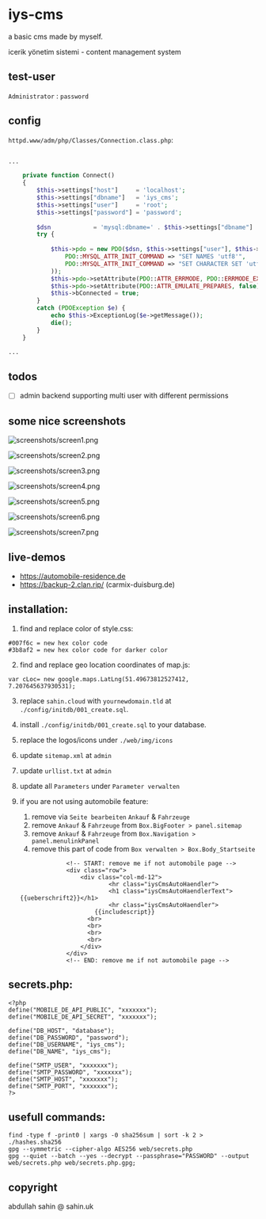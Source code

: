 
# iys-cms

a basic cms made by myself.

icerik yönetim sistemi - content management system

## test-user

`Administrator` : `password`

## config

`httpd.www/adm/php/Classes/Connection.class.php`:

```php

...

    private function Connect()
    {
        $this->settings["host"]     = 'localhost';
		$this->settings["dbname"]   = 'iys_cms';
		$this->settings["user"]     = 'root';
		$this->settings["password"] = 'password';
		
        $dsn            = 'mysql:dbname=' . $this->settings["dbname"] . ';host=' . $this->settings["host"] . '';
        try {
          
            $this->pdo = new PDO($dsn, $this->settings["user"], $this->settings["password"], array(
                PDO::MYSQL_ATTR_INIT_COMMAND => "SET NAMES 'utf8'",
				PDO::MYSQL_ATTR_INIT_COMMAND => "SET CHARACTER SET 'utf8'"
            ));
            $this->pdo->setAttribute(PDO::ATTR_ERRMODE, PDO::ERRMODE_EXCEPTION);
            $this->pdo->setAttribute(PDO::ATTR_EMULATE_PREPARES, false);
            $this->bConnected = true;
        }
        catch (PDOException $e) {
            echo $this->ExceptionLog($e->getMessage());
            die();
        }
    }

...

```

## todos

- [ ] admin backend supporting multi user with different permissions


## some nice screenshots

![screenshots/screen1.png](./screenshots/screen1.png)

![screenshots/screen2.png](./screenshots/screen2.png)

![screenshots/screen3.png](./screenshots/screen3.png)

![screenshots/screen4.png](./screenshots/screen4.png)

![screenshots/screen5.png](./screenshots/screen5.png)

![screenshots/screen6.png](./screenshots/screen6.png)

![screenshots/screen7.png](./screenshots/screen7.png)


## live-demos

- https://automobile-residence.de
- https://backup-2.clan.rip/ (carmix-duisburg.de)


## installation:

1. find and replace color of style.css:

```
#007f6c = new hex color code
#3b8af2 = new hex color code for darker color
```

2. find and replace geo location coordinates of map.js:

```
var cLoc= new google.maps.LatLng(51.49673812527412, 7.207645637930531);
```

3. replace `sahin.cloud` with `yournewdomain.tld` at `./config/initdb/001_create.sql`.


3. install `./config/initdb/001_create.sql` to your database.

4. replace the logos/icons under `./web/img/icons`

5. update `sitemap.xml` at `admin`
6. update `urllist.txt` at `admin`
7. update all `Parameters` under `Parameter verwalten`
8. if you are not using automobile feature:
   1. remove via `Seite bearbeiten` `Ankauf` & `Fahrzeuge`
   2. remove `Ankauf` & `Fahrzeuge` from `Box.BigFooter > panel.sitemap`
   3. remove `Ankauf` & `Fahrzeuge` from `Box.Navigation > panel.menulinkPanel`
   4. remove this part of code from `Box verwalten > Box.Body_Startseite` 
   ```
   		  		<!-- START: remove me if not automobile page -->
				<div class="row">
					<div class="col-md-12">
							<hr class="iysCmsAutoHaendler">
							<h1 class="iysCmsAutoHaendlerText">{{ueberschrift2}}</h1>
							<hr class="iysCmsAutoHaendler">
						{{includescript}}
					  <br>
					  <br>
					  <br>
					  <br>
					</div>
				</div>
		  		<!-- END: remove me if not automobile page -->
    ```


## secrets.php:

```
<?php
define("MOBILE_DE_API_PUBLIC", "xxxxxxx");
define("MOBILE_DE_API_SECRET", "xxxxxxx");

define("DB_HOST", "database");
define("DB_PASSWORD", "password");
define("DB_USERNAME", "iys_cms");
define("DB_NAME", "iys_cms");

define("SMTP_USER", "xxxxxxx");
define("SMTP_PASSWORD", "xxxxxxx");
define("SMTP_HOST", "xxxxxxx");
define("SMTP_PORT", "xxxxxxx");
?>
```

## usefull commands:
```
find -type f -print0 | xargs -0 sha256sum | sort -k 2 > ./hashes.sha256       
gpg --symmetric --cipher-algo AES256 web/secrets.php
gpg --quiet --batch --yes --decrypt --passphrase="PASSWORD" --output web/secrets.php web/secrets.php.gpg;
```

## copyright

abdullah sahin @ sahin.uk


